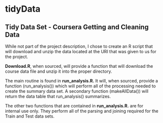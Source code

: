 # tidyData

## Tidy Data Set - Coursera Getting and Cleaning Data

While not part of the project description, I chose to create an R script that will download and unzip the data located at the URI that was given to us for the project.

**Download.R**, when sourced, will provide a function that will download the course data file and unzip it into the proper directory.

The main routine is found in **run_analysis.R.** It will, when sourced, provide a function (run_analysis()) which will perform all of the processing needed to create the summary data set.  A secondary function (makeAllData()) will return the data table that run_analysis() summarizes.

The other two functions that are  contained in **run_analysis.R.** are for internal use only.  They perform all of the parsing and joining required for the Train and Test data sets.
